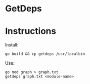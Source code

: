 # GetDeps


# Instructions

Install:
```
go build && cp getdeps /usr/localbin
```


Use:
```
go mod graph > graph.txt
getdeps graph.txt <module-name>
```
